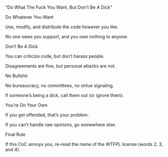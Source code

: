 "Do What The Fuck You Want, But Don't Be A Dick"

Do Whatever You Want

Use, modify, and distribute the code however you like.

No one owes you support, and you owe nothing to anyone.

Don’t Be A Dick

You can criticize code, but don’t harass people.

Disagreements are fine, but personal attacks are not.

No Bullshit

No bureaucracy, no committees, no virtue signaling.

If someone’s being a dick, call them out (or ignore them).

You’re On Your Own

If you get offended, that’s your problem.

If you can’t handle raw opinions, go somewhere else.

Final Rule

If this CoC annoys you, re-read the name of the WTFPL license (words 2, 3, and 4).
